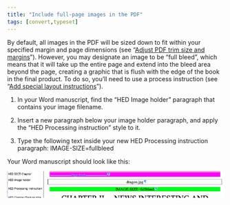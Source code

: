 ```yaml
---
title: "Include full-page images in the PDF"
tags: [convert,typeset]
---
```

 
<html><body><section data-type="chapter" class="hsecchapter" data-hederis-type="hsecchapter" id="include-full-page-images" data-pi-attrs="id: include-full-page-images; data-tags: convert,typeset;" role="doc-chapter" data-tags="convert,typeset" data-author-name=" " data-book-title=" " title="Include full-page images in the PDF"><p class="hblkp" data-hederis-type="hblkp" id="pxj0GnFCH">By default, all images in the PDF will be sized down to fit within your specified margin and page dimensions (see &#8220;<a href="{% link _docs/adjust-trim-and-margins.md %}" class="hspana" data-hederis-type="hspana" id="pEjSipDbt">Adjust PDF trim size and margins</a>&#8221;). However, you may designate an image to be &#8220;full bleed&#8221;, which means that it will take up the entire page and extend into the bleed area beyond the page, creating a graphic that is flush with the edge of the book in the final product. To do so, you&#8217;ll need to use a process instruction (see &#8220;<a href="{% link _docs/custom-design.md %}" class="hspana" data-hederis-type="hspana" id="phH0sPj5z">Add special layout instructions</a>&#8221;).</p><ol class="hwprnumlist" data-hederis-type="hwprnumlist" id="pWGoctdSA"><li class="hblkoli" data-hederis-type="hblkoli" id="lipDZEPxNT"><p class="hblkoli" data-hederis-type="hblklip" id="pntRXPB0J">In your Word manuscript, find the &#8220;HED Image holder&#8221; paragraph that contains your image filename.</p></li><li class="hblkoli" data-hederis-type="hblkoli" id="lijl7WF0WH"><p class="hblkoli" data-hederis-type="hblklip" id="paKr62iW6">Insert a new paragraph below your image holder paragraph, and apply the &#8220;HED Processing instruction&#8221; style to it.</p></li><li class="hblkoli" data-hederis-type="hblkoli" id="liSIZ9hsW2"><p class="hblkoli" data-hederis-type="hblklip" id="pFioFvZV6">Type the following text inside your new HED Processing instruction paragraph: IMAGE-SIZE=fullbleed</p></li></ol><p class="hblkp" data-hederis-type="hblkp" id="py4WGy4NQ">Your Word manuscript should look like this:</p><img data-hederis-type="hblkimg" class="hblkimg" id="p7NoEMaMz" src="/images/fullbleed_1.png" data-img-src="/images/fullbleed_1.png"/></section></body></html>
